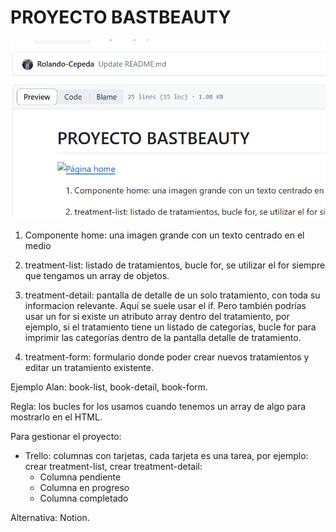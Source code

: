 # PROYECTO BASTBEAUTY 

![Página home](home.png "Home")

1. Componente home: una imagen grande con un texto centrado en el medio 

2. treatment-list: listado de tratamientos, bucle for, se utilizar el for siempre que tengamos un array de objetos. 

3. treatment-detail: pantalla de detalle de un solo tratamiento, con toda su informacion relevante.
Aquí se suele usar el if. Pero también podrías usar un for si existe un atributo array dentro del tratamiento, por ejemplo, si el tratamiento tiene un listado de categorías, bucle for para imprimir las categorías dentro de la pantalla detalle de tratamiento. 

4. treatment-form: formulario donde poder crear nuevos tratamientos y editar un tratamiento existente. 

Ejemplo Alan: book-list, book-detail, book-form. 

Regla: los bucles for los usamos cuando tenemos un array de algo para mostrarlo en el HTML.

Para gestionar el proyecto: 

* Trello: columnas con tarjetas, cada tarjeta es una tarea, por ejemplo: crear treatment-list, crear treatment-detail:
    * Columna pendiente
    * Columna en progreso
    * Columna completado

Alternativa: Notion.
